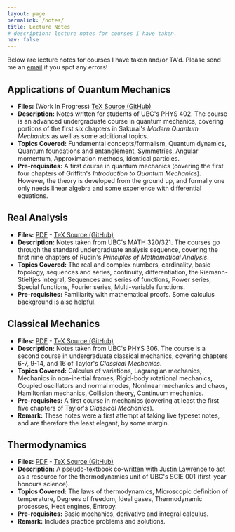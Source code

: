 ```yaml
---
layout: page
permalink: /notes/
title: Lecture Notes
# description: lecture notes for courses I have taken.
nav: false
---
```

Below are lecture notes for courses I have taken and/or TA'd. Please send me an [email](mailto:ryoweil6@student.ubc.ca) if you spot any errors!

## Applications of Quantum Mechanics
- **Files:** (Work In Progress) [TeX Source (GitHub)](https://github.com/RioWeil/PHYS402-notes)
- **Description:** Notes written for students of UBC's PHYS 402. The course is an advanced undergraduate course in quantum mechanics, covering portions of the first six chapters in Sakurai's *Modern Quantum Mechanics* as well as some additional topics.
- **Topics Covered:** Fundamental concepts/formalism, Quantum dynamics, Quantum foundations and entanglement, Symmetries, Angular momentum, Approximation methods, Identical particles.
- **Pre-requisites:** A first course in quantum mechanics (covering the first four chapters of Griffith's *Introduction to Quantum Mechanics*). However, the theory is developed from the ground up, and formally one only needs linear algebra and some experience with differential equations.

## Real Analysis
- **Files:** [PDF](/assets/pdf/projects/notes/analysis-notes.pdf) - [TeX Source (GitHub)](https://github.com/RioWeil/MATH320-321-notes)
- **Description:** Notes taken from UBC's MATH 320/321. The courses go through the standard undergraduate analysis sequence, covering the first nine chapters of Rudin's *Principles of Mathematical Analysis*.
- **Topics Covered:** The real and complex numbers, cardinality, basic topology, sequences and series, continuity, differentiation, the Riemann-Stieltjes integral, Sequences and series of functions, Power series, Special functions, Fourier series, Multi-variable functions.
- **Pre-requisites:** Familiarity with mathematical proofs. Some calculus background is also helpful.

## Classical Mechanics
- **Files:** [PDF](/assets/pdf/projects/notes/mechanics-notes.pdf) - [TeX Source (GitHub)](https://github.com/RioWeil/PHYS306-notes)
- **Description:** Notes taken from UBC's PHYS 306. The course is a second course in undergraduate classical mechanics, covering chapters 6-7, 9-14, and 16 of Taylor's *Classical Mechanics*.
- **Topics Covered:** Calculus of variations, Lagrangian mechanics, Mechanics in non-inertial frames, Rigid-body rotational mechanics, Coupled oscillators and normal modes, Nonlinear mechanics and chaos, Hamiltonian mechanics, Collision theory, Continuum mechanics.
- **Pre-requisites:** A first course in mechanics (covering at least the first five chapters of Taylor's *Classical Mechanics*).
- **Remark:** These notes were a first attempt at taking live typeset notes, and are therefore the least elegant, by some margin.

## Thermodynamics
- **Files:** [PDF](/assets/pdf/projects/notes/thermo-notes.pdf) - [TeX Source (GitHub)](https://github.com/RioWeil/SCIE001-thermo-notes)
- **Description:** A pseudo-textbook co-written with Justin Lawrence to act as a resource for the thermodynamics unit of UBC's SCIE 001 (first-year honours science).
- **Topics Covered:** The laws of thermodynamics, Microscopic definition of temperature, Degrees of freedom, Ideal gases, Thermodynamic processes, Heat engines, Entropy.
- **Pre-requisites:** Basic mechanics, derivative and integral calculus.
- **Remark:** Includes practice problems and solutions.






